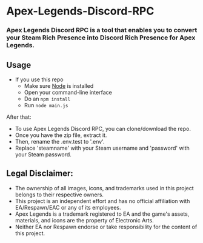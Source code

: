 # Apex-Legends-Discord-RPC

### Apex Legends Discord RPC is a tool that enables you to convert your Steam Rich Presence into Discord Rich Presence for Apex Legends.

## Usage

- If you use this repo
   - Make sure [Node](https://nodejs.org/en/) is installed
   - Open your command-line interface
   - Do an `npm install`
   - Run `node main.js`

After that:
- To use Apex Legends Discord RPC, you can clone/download the repo. 
- Once you have the zip file, extract it. 
- Then, rename the .env.test to '.env'.
- Replace 'steamname' with your Steam username and 'password' with your Steam password.

## Legal Disclaimer:
- The ownership of all images, icons, and trademarks used in this project belongs to their respective owners.
- This project is an independent effort and has no official affiliation with EA/Respawn/EAC or any of its employees.
- Apex Legends is a trademark registered to EA and the game's assets, materials, and icons are the property of Electronic Arts.
- Neither EA nor Respawn endorse or take responsibility for the content of this project.
